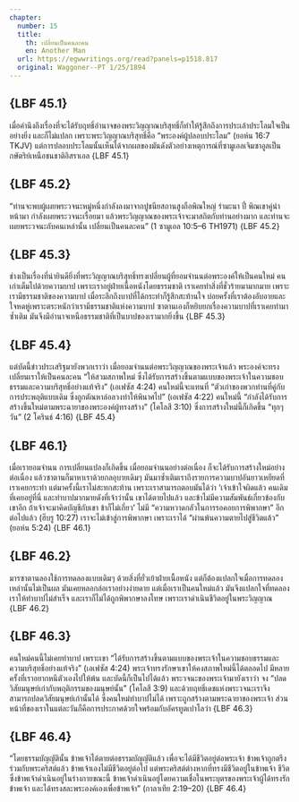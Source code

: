```yaml
---
chapter:
  number: 15
  title:
    th: เปลี่ยนเป็นคนละคน
    en: Another Man
  url: https://egwwritings.org/read?panels=p1518.817
  original: Waggoner--PT 1/25/1894
---
```


## {LBF 45.1}

เมื่อคำนึงถึงเรื่องที่จะได้รับฤทธิ์อำนาจของพระวิญญาณบริสุทธิ์ก็ทำให้รู้สึกถึงการประเล้าประโลมใจเป็นอย่างยิ่ง และก็ไม่แปลก เพราะพระวิญญาณบริสุทธิ์คือ “พระองค์ผู้ปลอบประโลม” (ยอห์น 16:7 TKJV) แต่การปลอบประโลมนั้นเห็นได้จากผลของมันดังตัวอย่างเหตุการณ์ที่ซามูเอลเจิมซาอูลเป็นกษัตริย์เหนือชนชาติอิสราเอล {LBF 45.1}

## {LBF 45.2}

“ท่านจะพบผู้เผยพระวจนะหมู่หนึ่งกำลังลงมาจากปูชนียสถานสูงถือพิณใหญ่ รำมะนา ปี่ พิณเขาคู่นำหน้ามา กำลังเผยพระวจนะเรื่อยมา แล้วพระวิญญาณของพระเจ้าจะมาสถิตกับท่านอย่างมาก และท่านจะเผยพระวจนะกับคนเหล่านั้น เปลี่ยนเป็นคนละคน” (1 ซามูเอล 10:5–6 TH1971) {LBF 45.2}

## {LBF 45.3}

ช่างเป็นเรื่องที่น่ายินดียิ่งที่พระวิญญาณบริสุทธิ์ทรงเปลี่ยนผู้ที่ยอมจำนนต่อพระองค์ให้เป็นคนใหม่ คนเก่าเต็มไปด้วยความบาป เพราะเราอยู่ฝ่ายเนื้อหนังโดยธรรมชาติ เราเคยทำสิ่งที่ชั่วร้ายมามากมาย เพราะเรามีธรรมชาติของความบาป เมื่อระลึกถึงบาปที่ได้กระทำก็รู้สึกสะท้านใจ บ่อยครั้งที่เราต้องอับอายและใจหดหู่เพราะตระหนักว่าเรามีธรรมชาติแห่งความบาป ซาตานเองก็หยิบยกเรื่องความบาปที่เราเคยทำมาซ้ำเติม มันจึงมีอำนาจเหนือธรรมชาติที่เป็นบาปของเรามากยิ่งขึ้น {LBF 45.3}

## {LBF 45.4}

แต่บัดนี้ข่าวประเสริฐมายังพวกเราว่า เมื่อยอมจำนนต่อพระวิญญาณของพระเจ้าแล้ว พระองค์จะทรงเปลี่ยนเราให้เป็นคนละคน “ให้สวมสภาพใหม่ ซึ่งได้รับการสร้างขึ้นตามแบบของพระเจ้าในความชอบธรรมและความบริสุทธิ์อย่างแท้จริง” (เอเฟซัส 4:24) คนใหม่นี้จะแทนที่ “ตัวเก่าของพวกท่านที่คู่กับการประพฤติแบบเดิม ซึ่งถูกตัณหาล่อลวงทำให้พินาศไป” (เอเฟซัส 4:22) คนใหม่นี้ “กำลังได้รับการสร้างขึ้นใหม่ตามพระฉายาของพระองค์ผู้ทรงสร้าง” (โคโลสี 3:10) ซึ่งการสร้างใหม่นี้ก็เกิดขึ้น “ทุกๆ วัน” (2 โครินธ์ 4:16) {LBF 45.4}

## {LBF 46.1}

เมื่อเรายอมจำนน การเปลี่ยนแปลงก็เกิดขึ้น เมื่อยอมจำนนอย่างต่อเนื่อง ก็จะได้รับการสร้างใหม่อย่างต่อเนื่อง แล้วซาตานก็มาหาเราด้วยกลอุบายเดิมๆ มันมาซ้ำเติมเราถึงรายการความบาปอันยาวเหยียดที่เราเคยกระทำ แต่มาครั้งนี้เราไม่สะทกสะท้าน เพราะเราสามารถตอบมันได้ว่า ‘เจ้าเข้าใจผิดแล้ว คนเดิมที่เคยอยู่ที่นี่ และทำบาปมากมายดังที่เจ้าว่านั้น เขาได้ตายไปแล้ว และข้าไม่มีความสัมพันธ์เกี่ยวข้องกับเขาอีก ถ้าเจ้าจะมาคิดบัญชีกับเขา ข้าก็ไม่เกี่ยว’ ไม่มี “ความหวาดกลัวในการรอคอยการพิพากษา” อีกต่อไปแล้ว (ฮีบรู 10:27) เราจะไม่เข้าสู่การพิพากษา เพราะเราได้ “ผ่านพ้นความตายไปสู่ชีวิตแล้ว” (ยอห์น 5:24) {LBF 46.1}

## {LBF 46.2}

มารซาตานลองใช้การทดลองแบบเดิมๆ ด้วยสิ่งที่ยั่วเย้าฝ่ายเนื้อหนัง แต่ก็ต้องแปลกใจเมื่อการทดลองเหล่านั้นไม่เป็นผล มันเคยหลอกล่อเราอย่างง่ายดาย แต่เมื่อเราเป็นคนใหม่แล้ว มันจึงแปลกใจที่ทดลองเราให้ทำบาปไม่สำเร็จ และเราก็ไม่ได้ถูกพิพากษาลงโทษ เพราะเราดำเนินชีวิตอยู่ในพระวิญญาณ {LBF 46.2}

## {LBF 46.3}

คนใหม่คนนี้ไม่เคยทำบาป เพราะเขา “ได้รับการสร้างขึ้นตามแบบของพระเจ้าในความชอบธรรมและความบริสุทธิ์อย่างแท้จริง” (เอเฟซัส 4:24) พระเจ้าทรงรักษาเขาให้คงสภาพใหม่นี้ได้ตลอดไป มีหลายครั้งที่เราอยากหนีตัวเองไปให้พ้น และบัดนี้ก็เป็นไปได้แล้ว พระวจนะของพระเจ้ามายังเราว่า จง “ปลดวิสัยมนุษย์เก่ากับพฤติกรรมของมนุษย์นั้น” (โคโลสี 3:9) และด้วยฤทธิ์เดชแห่งพระวจนะเราจึงสามารถปลดวิสัยมนุษย์เก่านั้นได้ ซึ่งคนใหม่ทำบาปไม่ได้ เพราะถูกสร้างตามพระฉายาของพระเจ้า ส่วนหน้าที่ของเราในแต่ละวันก็คือการประกาศด้วยใจพร้อมกับอัครทูตเปาโลว่า {LBF 46.3}

## {LBF 46.4}

“โดยธรรมบัญญัตินั้น ข้าพเจ้าได้ตายต่อธรรมบัญญัติแล้ว เพื่อจะได้มีชีวิตอยู่ต่อพระเจ้า ข้าพเจ้าถูกตรึงร่วมกับพระคริสต์แล้ว ข้าพเจ้าเองไม่มีชีวิตอยู่ต่อไป แต่พระคริสต์ต่างหากที่ทรงมีชีวิตอยู่ในข้าพเจ้า ชีวิตซึ่งข้าพเจ้าดำเนินอยู่ในร่างกายขณะนี้ ข้าพเจ้าดำเนินอยู่โดยความเชื่อในพระบุตรของพระเจ้าผู้ได้ทรงรักข้าพเจ้า และได้ทรงสละพระองค์เองเพื่อข้าพเจ้า” (กาลาเทีย 2:19–20) {LBF 46.4}
